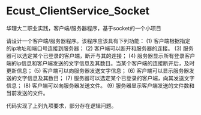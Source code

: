 # Ecust_ClientService_Socket
华理大二职业实践，客户端/服务器程序，基于socket的一个小项目

请设计一个客户端/服务器程序。该程序应该具有下列功能：
(1)	客户端根据指定的ip地址和端口号连接到服务器；
(2)	客户端可以断开和服务器的连接。
(3)	服务器可以选定某个已登录的客户端，断开与其的连接；
(4)	服务器显示所有登录客户端的ip信息和客户端发送的文字信息及其数目。当某个客户端的连接断开后，及时更新信息；
(5)	客户端可以向服务器发送文字信息；
(6)	客户端可以显示服务器发送的文字信息及其数目；
(7)	服务器可以选定某个已登录的客户端，向其发送文字信息；
(8)	客户端可以向服务器发送文件。
(9)	服务器显示客户端发送的文件数和当前发送的文件。

代码实现了上列九项要求，部分存在逻辑问题。
